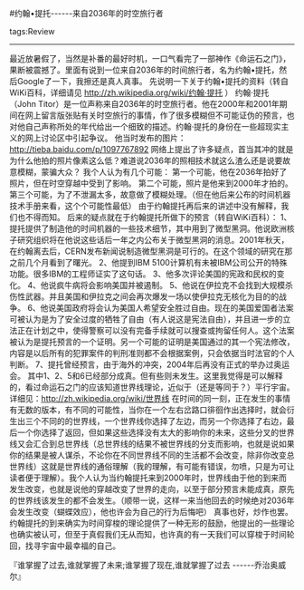 #约翰•提托------来自2036年的时空旅行者

tags:Review

----
最近放暑假了，当然是补番的最好时机，一口气看完了一部神作《命运石之门》，果断被震撼了。里面有说到一位来自2036年的时间旅行者，名为约翰•提托，然后Google了一下，我擦还是真人真事。 
先说明一下关于约翰•提托的资料（转自WiKi百科，详细请见 http://zh.wikipedia.org/wiki/约翰·提托 ） 
约翰·提托（John Titor）是一位声称来自2036年的时空旅行者。他在2000年和2001年期间在网上留言版张贴有关时空旅行的事情，作了很多模糊但不可能证伪的预言，也对他自己声称所处的年代给出一个细致的描述。约翰·提托的身份在一些超现实主义的网上讨论区中引起争议。 
他当时发布的图片：http://tieba.baidu.com/p/1097767892 
网络上提出了许多疑点，首当其冲的就是为什么他拍的照片像素这么低？难道说2036年的照相技术就这么渣么还是说要故意模糊，蒙骗大众？ 
我个人认为有几个可能： 
第一个可能，他在2036年拍好了照片，但在时空穿越中受到了影响。 
第二个可能，照片是他来到2000年才拍的。 
第三个可能，为了不泄漏太多，故意做了模糊处理。（但在他后来公布的时间机器技术手册来看，这个个可能性最低） 
由于约翰提托再后来的讲述中没有解释，我们也不得而知。 
后来的疑点就在于约翰提托所做下的预言（转自WiKi百科）： 
 1、提托提供了制造他的时间机器的一些技术细节，其中用到了微型黑洞。他说欧洲核子研究组织将在他说这些话后一年之内公布关于微型黑洞的消息。2001年秋天，在约翰离去后，CERN发布新闻说制造微型黑洞是可行的。在这个领域的研究在那之前几个月看到了曙光。 
2、他提到IBM 5100计算机有未被IBM公司公开的特殊功能。很多IBM的工程师证实了这句话。 
3、他多次评论美国的宪政和民权的变化。 
4、他说疯牛病将会影响美国并被遏制。 
5、他说在伊拉克不会找到大规模杀伤性武器。并且美国和伊拉克之间会再次爆发一场以使伊拉克无核化为目的的战争。 
6、他说美国政府将会认为美国人希望安全胜过自由。现在的美国爱国者法案可被认为是为了安全过度的牺牲了自由（有人说这是宪法自由），并且进一步的立法正在计划之中，使得警察可以没有完备手续就可以搜查或拘留任何人。这个法案被认为是提托预言的一个证明。另一个可能的证明是美国通过的其一个宪法修改，内容是以后所有的犯罪案件的判刑准则都不会根据案例，只会依据当时法官的个人判断。 
7、提托曾经预言，由于海外的冲突，2004年后再没有正式的举办过奥运会。 
其中1、2、5和6已经部分成真。但有些则未发生。这里我觉得是可以解释的，看过命运石之门的应该知道世界线理论，近似于（还是等同于？）平行宇宙。详细见：http://zh.wikipedia.org/wiki/世界线 
在时间的同一刻，正在发生的事情有无数的版本，有不同的可能性，当你在一个左右岔路口徘徊作出选择时，就会衍生出三个不同的的世界线，一个世界线你选择了左边，而另一个你选择了右边，最后一个你选择了返回，但如果这些选择没有太大的影响你的未来，这些分叉的世界线又会汇合到总世界线（总世界线的结果不被世界线的分支而影响，也就是说如果你的结果是被人谋杀，不论你在不同世界线不同的生活都不会改变，除非你改变总世界线）这就是世界线的通俗理解（我的理解，有可能有错误，勿喷，只是为可让读者便于理解）。我个人认为当约翰提托来到2000年时，世界线由于他的到来而发生改变，也就是说他的穿越改变了世界的走向，以至于部分预言未能成真，原先的世界线该发生的都不会发生。（顺带一说，这样一来当他回去的时候绝对2036年会发生改变（蝴蝶效应），他也许会为自己的行为后悔吧） 
真事也好，炒作也罢。约翰提托的到来确实为时间穿梭的理论提供了一种无形的鼓励，他提出的一些理论也确实被认可，但至于真假我们无从而知，也许真的有一天我们可以穿梭于时间轮回，找寻宇宙中最幸福的自己。 

『谁掌握了过去,谁就掌握了未来;谁掌握了现在,谁就掌握了过去  ------乔治奥威尔』
